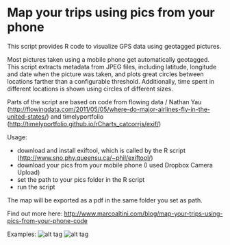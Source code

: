 Map your trips using pics from your phone 
====

This script provides R code to visualize GPS data using geotagged pictures. 

Most pictures taken using a mobile phone get automatically geotagged. This script extracts metadata from JPEG files, including latitude, longitude and date when the picture was taken, and plots great circles between locations farther than a configurable threshold. Additionally, time spent in different locations is shown using circles of different sizes. 

Parts of the script are based on code from flowing data / Nathan Yau (http://flowingdata.com/2011/05/05/where-do-major-airlines-fly-in-the-united-states/) and timelyportfolio (http://timelyportfolio.github.io/rCharts_catcorrjs/exif/) 

Usage:
- download and install exiftool, which is called by the R script (http://www.sno.phy.queensu.ca/~phil/exiftool/)
- download your pics from your mobile phone (I used Dropbox Camera Upload)
- set the path to your pics folder in the R script
- run the script

The map will be exported as a pdf in the same folder you set as path.

Find out more here: http://www.marcoaltini.com/blog/map-your-trips-using-pics-from-your-phone-code

Examples:
![alt tag](http://www.marcoaltini.com/uploads/1/3/2/3/13234002/1747146_orig.jpg)
![alt tag](http://www.marcoaltini.com/uploads/1/3/2/3/13234002/7856923_orig.jpg?826)
